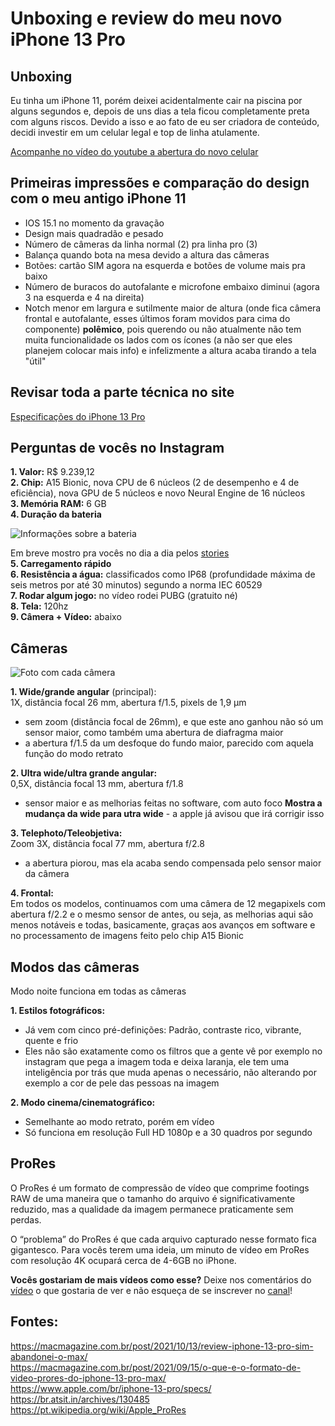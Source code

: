 # Unboxing e review do meu novo iPhone 13 Pro

## Unboxing

Eu tinha um iPhone 11, porém deixei acidentalmente cair na piscina por alguns segundos e, depois de uns dias a tela ficou completamente preta com alguns riscos. Devido a isso e ao fato de eu ser criadora de conteúdo, decidi investir em um celular legal e top de linha atulamente.

[Acompanhe no vídeo do youtube a abertura do novo celular]()

## Primeiras impressões e comparação do design com o meu antigo iPhone 11
- IOS 15.1 no momento da gravação
- Design mais quadradão e pesado
- Número de câmeras da linha normal (2) pra linha pro (3)
- Balança quando bota na mesa devido a altura das câmeras
- Botões: cartão SIM agora na esquerda e botões de volume mais pra baixo
- Número de buracos do autofalante e microfone embaixo diminui (agora 3 na esquerda e 4 na direita)
- Notch menor em largura e sutilmente maior de altura (onde fica câmera frontal e autofalante, esses últimos foram movidos para cima do componente) **polêmico**, pois querendo ou não atualmente não tem muita funcionalidade os lados com os ícones (a não ser que eles planejem colocar mais info) e infelizmente a altura acaba tirando a tela "útil"

## Revisar toda a parte técnica no site

[Especificações do iPhone 13 Pro](https://www.apple.com/br/iphone-13-pro/specs/)

## Perguntas de vocês no Instagram

**1. Valor:** R$ 9.239,12 <br>
**2. Chip:** A15 Bionic, nova CPU de 6 núcleos (2 de desempenho e 4 de eficiência), nova GPU de 5 núcleos e novo Neural Engine de 16 núcleos <br>
**3. Memória RAM:** 6 GB <br>
**4. Duração da bateria**  <br>

![Informações sobre a bateria](https://media.discordapp.net/attachments/851193779460243476/906266056908242974/unknown.png)

Em breve mostro pra vocês no dia a dia pelos [stories](https://instagram.com/rafaballerini) <br>
**5. Carregamento rápido** <br>
**6. Resistência a água:** classificados como IP68 (profundidade máxima de seis metros por até 30 minutos) segundo a norma IEC 60529 <br>
**7. Rodar algum jogo:** no vídeo rodei PUBG (gratuito né) <br>
**8. Tela:** 120hz <br>
**9. Câmera + Vídeo:** abaixo

## Câmeras

![Foto com cada câmera](https://br.atsit.in/wp-content/uploads/2021/09/exploracao-da-camera-do-iphone-13-pro-max-a-camera-do-iphone-mais-avancada-de-todos-os-tempos.jpg)

**1. Wide/grande angular** (principal): <br>
1X, distância focal 26 mm, abertura f/1.5, pixels de 1,9 µm
- sem zoom (distância focal de 26mm), e que este ano ganhou não só um sensor maior, como também uma abertura de diafragma maior
- a abertura f/1.5 da um desfoque do fundo maior, parecido com aquela função do modo retrato

**2. Ultra wide/ultra grande angular:** <br>
0,5X, distância focal 13 mm, abertura f/1.8
- sensor maior e as melhorias feitas no software, com auto foco
**Mostra a mudança da wide para utra wide** - a apple já avisou que irá corrigir isso

**3. Telephoto/Teleobjetiva:** <br>
Zoom 3X, distância focal 77 mm, abertura f/2.8
- a abertura piorou, mas ela acaba sendo compensada pelo sensor maior da câmera

**4. Frontal:** <br>
Em todos os modelos, continuamos com uma câmera de 12 megapixels com abertura f/2.2 e o mesmo sensor de antes, ou seja, as melhorias aqui são menos notáveis e todas, basicamente, graças aos avanços em software e no processamento de imagens feito pelo chip A15 Bionic

## Modos das câmeras

Modo noite funciona em todas as câmeras

**1. Estilos fotográficos:**
- Já vem com cinco pré-definições: Padrão, contraste rico, vibrante, quente e frio
- Eles não são exatamente como os filtros que a gente vê por exemplo no instagram que pega a imagem toda e deixa laranja, ele tem uma inteligência por trás que muda apenas o necessário, não alterando por exemplo a cor de pele das pessoas na imagem

**2. Modo cinema/cinematográfico:**
- Semelhante ao modo retrato, porém em vídeo
- Só funciona em resolução Full HD 1080p e a 30 quadros por segundo

## ProRes

O ProRes é um formato de compressão de vídeo que comprime footings RAW de uma maneira que o tamanho do arquivo é significativamente reduzido, mas a qualidade da imagem permanece praticamente sem perdas.

O “problema” do ProRes é que cada arquivo capturado nesse formato fica gigantesco. Para vocês terem uma ideia, um minuto de vídeo em ProRes com resolução 4K ocupará cerca de 4-6GB no iPhone.

**Vocês gostariam de mais vídeos como esse?**
Deixe nos comentários do [vídeo]() o que gostaria de ver e não esqueça de se inscrever no [canal](https://youtube.com/RafaellaBallerini)!

## Fontes:

https://macmagazine.com.br/post/2021/10/13/review-iphone-13-pro-sim-abandonei-o-max/ <br>
https://macmagazine.com.br/post/2021/09/15/o-que-e-o-formato-de-video-prores-do-iphone-13-pro-max/  <br>
https://www.apple.com/br/iphone-13-pro/specs/ <br>
https://br.atsit.in/archives/130485 <br>
https://pt.wikipedia.org/wiki/Apple_ProRes